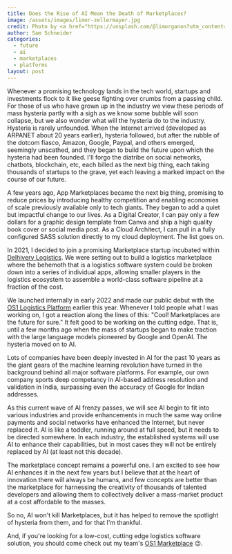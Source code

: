 ```yaml
---
title: Does the Rise of AI Mean the Death of Marketplaces?
image: /assets/images/limor-zellermayer.jpg
credit: Photo by <a href="https://unsplash.com/@limorganon?utm_content=creditCopyText&utm_medium=referral&utm_source=unsplash">Limor Zellermayer</a> on <a href="https://unsplash.com/photos/cANocSiow7g?utm_content=creditCopyText&utm_medium=referral&utm_source=unsplash">Unsplash</a>
author: Sam Schneider
categories:
  - future
  - ai
  - marketplaces
  - platforms
layout: post
---
```


Whenever a promising technology lands in the tech world, startups and investments flock to it like geese fighting over crumbs from a passing child. For those of us who have grown up in the industry we view these periods of mass hysteria partly with a sigh as we know some bubble will soon collapse, but we also wonder what will the hysteria do to the industry. Hysteria is rarely unfounded. When the Internet arrived (developed as ARPANET about 20 years earlier), hysteria followed, but after the rubble of the dotcom fiasco, Amazon, Google, Paypal, and others emerged, seemingly unscathed, and they began to build the future upon which the hysteria had been founded. I'll forgo the diatribe on social networks, chatbots, blockchain, etc, each billed as the next big thing, each taking thousands of startups to the grave, yet each leaving a marked impact on the course of our future.

A few years ago, App Marketplaces became the next big thing, promising to reduce prices by introducing healthy competition and enabling economies of scale previously available only to tech giants. They began to add a quiet but impactful change to our lives. As a Digital Creator, I can pay only a few dollars for a graphic design template from Canva and ship a high quality book cover or social media post. As a Cloud Architect, I can pull in a fully configured SASS solution directly to my cloud deployment. The list goes on.

In 2021, I decided to join a promising Marketplace startup incubated within [Delhivery Logistics](https://www.delhivery.com/). We were setting out to build a logistics marketplace where the behemoth that is a logistics software system could be broken down into a series of individual apps, allowing smaller players in the logistics ecosystem to assemble a world-class software pipeline at a fraction of the cost.

We launched internally in early 2022 and made our public debut with the [OS1 Logistics Platform](https://getos1.com/) earlier this year. Whenever I told people what I was working on, I got a reaction along the lines of this: "Cool! Marketplaces are the future for sure." It felt good to be working on the cutting edge. That is, until a few months ago when the mass of startups began to make traction with the large language models pioneered by Google and OpenAI. The hysteria moved on to AI. 

Lots of companies have been deeply invested in AI for the past 10 years as the giant gears of the machine learning revolution have turned in the background behind all major software platforms. For example, our own company sports deep competancy in AI-based address resolution and validation in India, surpassing even the accuracy of Google for Indian addresses.

As this current wave of AI frenzy passes, we will see AI begin to fit into various industries and provide enhancements in much the same way online payments and social networks have enhanced the Internet, but never replaced it. AI is like a toddler, running around at full speed, but it needs to be directed somewhere. In each industry, the established systems will use AI to enhance their capabilities, but in most cases they will not be entirely replaced by AI (at least not this decade).

The marketplace concept remains a powerful one. I am excited to see how AI enhances it in the next few years but I believe that at the heart of innovation there will always be humans, and few concepts are better than the marketplace for harnessing the creativity of thousands of talented developers and allowing them to collectively deliver a mass-market product at a cost affordable to the masses.

So no, AI won't kill Marketplaces, but it has helped to remove the spotlight of hysteria from them, and for that I'm thankful.

And, if you're looking for a low-cost, cutting edge logistics software solution, you should come check out my team's [OS1 Marketplace](https://getos1.com/) 😉.
